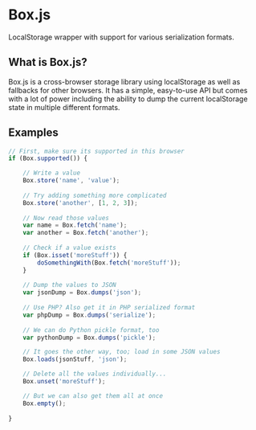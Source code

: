 # Box.js

LocalStorage wrapper with support for various serialization formats.

## What is Box.js?

Box.js is a cross-browser storage library using localStorage as well as fallbacks for other browsers. It has a simple, easy-to-use API but comes with a lot of power including the ability to dump the current localStorage state in multiple different formats.

## Examples

```javascript
// First, make sure its supported in this browser
if (Box.supported()) {

    // Write a value
    Box.store('name', 'value');
    
    // Try adding something more complicated
    Box.store('another', [1, 2, 3]);
    
    // Now read those values
    var name = Box.fetch('name');
    var another = Box.fetch('another');
    
    // Check if a value exists
    if (Box.isset('moreStuff')) {
        doSomethingWith(Box.fetch('moreStuff'));
    }
    
    // Dump the values to JSON
    var jsonDump = Box.dumps('json');
    
    // Use PHP? Also get it in PHP serialized format
    var phpDump = Box.dumps('serialize');
    
    // We can do Python pickle format, too
    var pythonDump = Box.dumps('pickle');

    // It goes the other way, too; load in some JSON values
    Box.loads(jsonStuff, 'json');

    // Delete all the values individually...
    Box.unset('moreStuff');

    // But we can also get them all at once
    Box.empty();
    
}
```
